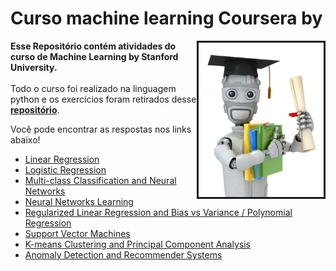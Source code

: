 # Curso machine learning Coursera by
<a href="https://www.coursera.org/learn/machine-learning"><img src="machinelearning.jpg" alt="Book cover" min-width="200px" max-width="200px" width="200px" align="right" border="3"></a>
<p align="left"> 
  <strong>Esse Repositório contém atividades do curso de Machine Learning by Stanford University.</strong> <br><br>Todo o curso foi realizado na linguagem python e os exercícios foram retirados desse<a href="https://github.com/dibgerge/ml-coursera-python-assignments"><strong> repositório</strong></a>.
</p>
<p align="left"> 
Você pode encontrar as respostas nos links abaixo!
</p>
 <ul>
<li>
<a href="https://github.com/escobar-felipe/Curso_machine_learning/blob/main/Exercise1/exercise1.ipynb" target="_blank" rel="noopener">Linear Regression</a></li>
<li>
<a href="https://github.com/escobar-felipe/Curso_machine_learning/blob/main/Exercise2/exercise2.ipynb" target="_blank" rel="noopener">Logistic Regression</a></li>
<li>
<a href="https://github.com/escobar-felipe/Curso_machine_learning/blob/main/Exercise3/exercise3.ipynb" target="_blank" rel="noopener">Multi-class Classification and Neural Networks</a></li>
<li>
<a href="https://github.com/escobar-felipe/Curso_machine_learning/blob/main/Exercise4/exercise4.ipynb" target="_blank" rel="noopener">Neural Networks Learning
</a></li>
<li>
<a href="https://github.com/escobar-felipe/Curso_machine_learning/blob/main/Exercise5/exercise5.ipynb" target="_blank" rel="noopener">Regularized Linear Regression and Bias vs Variance / Polynomial Regression
</a></li>
<li>
<a href="https://github.com/escobar-felipe/Curso_machine_learning/blob/main/Exercise6/exercise6.ipynb" target="_blank" rel="noopener">Support Vector Machines
</a></li>
<li>
<a href="https://github.com/escobar-felipe/Curso_machine_learning/blob/main/Exercise7/exercise7.ipynb" target="_blank" rel="noopener">K-means Clustering and Principal Component Analysis
</a></li>
<li>
<a href="https://github.com/escobar-felipe/Curso_machine_learning/blob/main/Exercise8/exercise8.ipynb" target="_blank" rel="noopener">Anomaly Detection and Recommender Systems
</a></li>
</ul>

